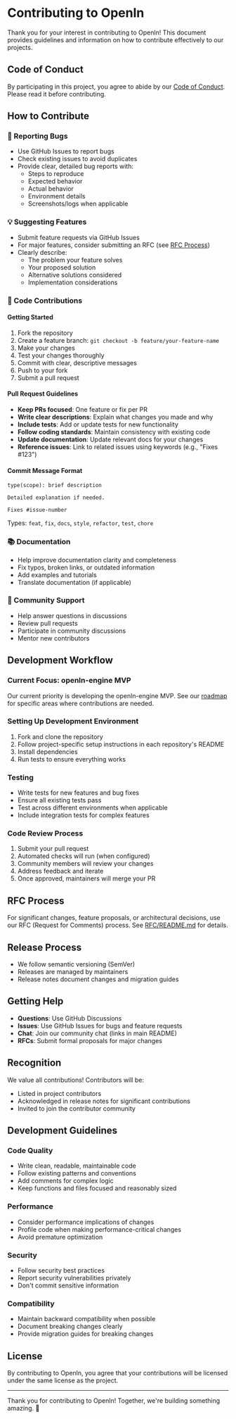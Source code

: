 # Contributing to Openln

Thank you for your interest in contributing to Openln! This document provides guidelines and information on how to contribute effectively to our projects.

## Code of Conduct

By participating in this project, you agree to abide by our [Code of Conduct](CODE_OF_CONDUCT.md). Please read it before contributing.

## How to Contribute

### 🐛 Reporting Bugs

- Use GitHub Issues to report bugs
- Check existing issues to avoid duplicates
- Provide clear, detailed bug reports with:
  - Steps to reproduce
  - Expected behavior
  - Actual behavior
  - Environment details
  - Screenshots/logs when applicable

### 💡 Suggesting Features

- Submit feature requests via GitHub Issues
- For major features, consider submitting an RFC (see [RFC Process](RFC/))
- Clearly describe:
  - The problem your feature solves
  - Your proposed solution
  - Alternative solutions considered
  - Implementation considerations

### 🔧 Code Contributions

#### Getting Started

1. Fork the repository
2. Create a feature branch: `git checkout -b feature/your-feature-name`
3. Make your changes
4. Test your changes thoroughly
5. Commit with clear, descriptive messages
6. Push to your fork
7. Submit a pull request

#### Pull Request Guidelines

- **Keep PRs focused**: One feature or fix per PR
- **Write clear descriptions**: Explain what changes you made and why
- **Include tests**: Add or update tests for new functionality
- **Follow coding standards**: Maintain consistency with existing code
- **Update documentation**: Update relevant docs for your changes
- **Reference issues**: Link to related issues using keywords (e.g., "Fixes #123")

#### Commit Message Format

```
type(scope): brief description

Detailed explanation if needed.

Fixes #issue-number
```

Types: `feat`, `fix`, `docs`, `style`, `refactor`, `test`, `chore`

### 📚 Documentation

- Help improve documentation clarity and completeness
- Fix typos, broken links, or outdated information
- Add examples and tutorials
- Translate documentation (if applicable)

### 🤝 Community Support

- Help answer questions in discussions
- Review pull requests
- Participate in community discussions
- Mentor new contributors

## Development Workflow

### Current Focus: openln-engine MVP

Our current priority is developing the openln-engine MVP. See our [roadmap](ROADMAP.md) for specific areas where contributions are needed.

### Setting Up Development Environment

1. Fork and clone the repository
2. Follow project-specific setup instructions in each repository's README
3. Install dependencies
4. Run tests to ensure everything works

### Testing

- Write tests for new features and bug fixes
- Ensure all existing tests pass
- Test across different environments when applicable
- Include integration tests for complex features

### Code Review Process

1. Submit your pull request
2. Automated checks will run (when configured)
3. Community members will review your changes
4. Address feedback and iterate
5. Once approved, maintainers will merge your PR

## RFC Process

For significant changes, feature proposals, or architectural decisions, use our RFC (Request for Comments) process. See [RFC/README.md](RFC/README.md) for details.

## Release Process

- We follow semantic versioning (SemVer)
- Releases are managed by maintainers
- Release notes document changes and migration guides

## Getting Help

- **Questions**: Use GitHub Discussions
- **Issues**: Use GitHub Issues for bugs and feature requests
- **Chat**: Join our community chat (links in main README)
- **RFCs**: Submit formal proposals for major changes

## Recognition

We value all contributions! Contributors will be:
- Listed in project contributors
- Acknowledged in release notes for significant contributions
- Invited to join the contributor community

## Development Guidelines

### Code Quality

- Write clean, readable, maintainable code
- Follow existing patterns and conventions
- Add comments for complex logic
- Keep functions and files focused and reasonably sized

### Performance

- Consider performance implications of changes
- Profile code when making performance-critical changes
- Avoid premature optimization

### Security

- Follow security best practices
- Report security vulnerabilities privately
- Don't commit sensitive information

### Compatibility

- Maintain backward compatibility when possible
- Document breaking changes clearly
- Provide migration guides for breaking changes

## License

By contributing to Openln, you agree that your contributions will be licensed under the same license as the project.

---

Thank you for contributing to Openln! Together, we're building something amazing. 🚀